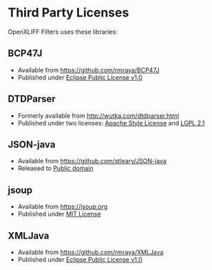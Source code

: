 # Third Party Licenses

OpenXLIFF Filters uses these libraries:

## BCP47J

- Available from <https://github.com/rmraya/BCP47J>
- Published under [Eclipse Public License v1.0](https://raw.githubusercontent.com/rmraya/BCP47J/main/LICENSE)

## DTDParser

- Formerly available from <http://wutka.com/dtdparser.html>
- Published under two licenses: [Apache Style License](https://raw.githubusercontent.com/rmraya/OpenXLIFF/master/licenses/dtd/ASL_LICENSE) and [LGPL 2.1](https://raw.githubusercontent.com/rmraya/OpenXLIFF/master/licenses/dtd/LICENSE)

## JSON-java

- Available from  <https://github.com/stleary/JSON-java>
- Released to [Public domain](https://raw.githubusercontent.com/stleary/JSON-java/master/LICENSE)

## jsoup

- Available from <https://jsoup.org>
- Published under [MIT License](https://jsoup.org/license)

## XMLJava

- Available from <https://github.com/rmraya/XMLJava>
- Published under [Eclipse Public License v1.0](https://raw.githubusercontent.com/rmraya/XMLJava/main/LICENSE)
